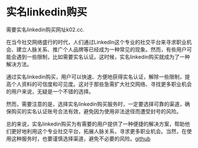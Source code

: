 # 实名linkedin购买

需要实名linkedin购买网址k02.cc. 

在当今社交网络盛行的时代，人们通过LinkedIn这个专业的社交平台来寻求职业机会、建立人脉关系、推广个人品牌等已经成为一种常见的现象。然而，有些用户可能会遇到一些限制，比如需要实名认证。这时候，实名linkedin购买就成为了一种解决方法。

通过实名linkedin购买，用户可以快速、方便地获得实名认证，解除一些限制，提高个人资料的可信度和可见度。这对于那些急需扩大社交网络、寻找更多职业机会的用户来说，无疑是一个不错的选择。

然而，需要注意的是，选择实名linkedin购买服务时，一定要选择可靠的渠道，确保购买的实名认证账号合法有效，避免因为使用非法途径而遭受封号的风险。

总的来说，实名linkedin购买为有需要的用户提供了一种便捷的解决方案，帮助他们更好地利用这个专业社交平台，拓展人脉关系，寻求更多职业机会。当然，在使用这种服务时，也要谨慎选择渠道，避免不必要的风险。[github](https://github.com)